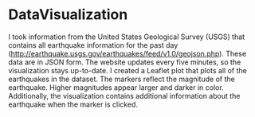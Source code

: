 # DataVisualization

I took information from the United States Geological Survey (USGS) that contains all earthquake information for the past day (http://earthquake.usgs.gov/earthquakes/feed/v1.0/geojson.php). These data are in JSON form. The website updates every five minutes, so the visualization stays up-to-date. I created a Leaflet plot that plots all of the earthquakes in the dataset. The markers reflect the magnitude of the earthquake. Higher magnitudes appear larger and darker in color. Additionally, the visualization contains additional information about the earthquake when the marker is clicked.

